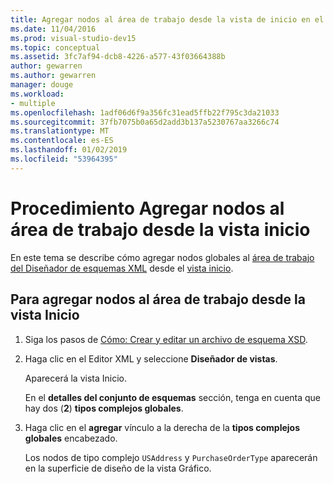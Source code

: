 ```yaml
---
title: Agregar nodos al área de trabajo desde la vista de inicio en el Diseñador de esquemas XML
ms.date: 11/04/2016
ms.prod: visual-studio-dev15
ms.topic: conceptual
ms.assetid: 3fc7af94-dcb8-4226-a577-43f03664388b
author: gewarren
ms.author: gewarren
manager: douge
ms.workload:
- multiple
ms.openlocfilehash: 1adf06d6f9a356fc31ead5ffb22f795c3da21033
ms.sourcegitcommit: 37fb7075b0a65d2add3b137a5230767aa3266c74
ms.translationtype: MT
ms.contentlocale: es-ES
ms.lasthandoff: 01/02/2019
ms.locfileid: "53964395"
---
```

# <a name="how-to-add-nodes-to-the-workspace-from-the-start-view"></a>Procedimiento Agregar nodos al área de trabajo desde la vista inicio

En este tema se describe cómo agregar nodos globales al [área de trabajo del Diseñador de esquemas XML](../xml-tools/xml-schema-designer-workspace.md) desde el [vista inicio](../xml-tools/start-view.md).

## <a name="to-add-nodes-to-the-workspace-from-the-start-view"></a>Para agregar nodos al área de trabajo desde la vista Inicio

1.  Siga los pasos de [Cómo: Crear y editar un archivo de esquema XSD](../xml-tools/how-to-create-and-edit-an-xsd-schema-file.md).

2.  Haga clic en el Editor XML y seleccione **Diseñador de vistas**.

     Aparecerá la vista Inicio.

     En el **detalles del conjunto de esquemas** sección, tenga en cuenta que hay dos (**2**) **tipos complejos globales**.

3.  Haga clic en el **agregar** vínculo a la derecha de la **tipos complejos globales** encabezado.

     Los nodos de tipo complejo `USAddress` y `PurchaseOrderType` aparecerán en la superficie de diseño de la vista Gráfico.